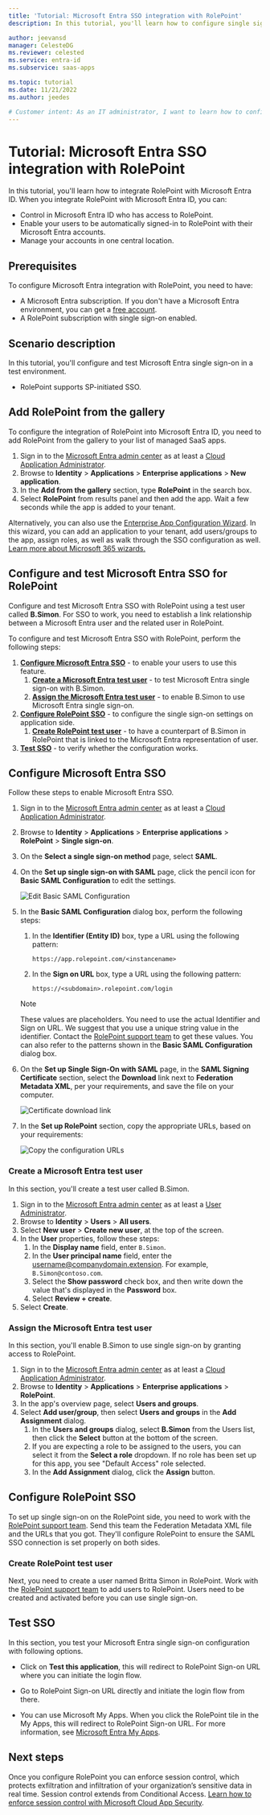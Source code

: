 ```yaml
---
title: 'Tutorial: Microsoft Entra SSO integration with RolePoint'
description: In this tutorial, you'll learn how to configure single sign-on between Microsoft Entra ID and RolePoint.

author: jeevansd
manager: CelesteDG
ms.reviewer: celested
ms.service: entra-id
ms.subservice: saas-apps

ms.topic: tutorial
ms.date: 11/21/2022
ms.author: jeedes

# Customer intent: As an IT administrator, I want to learn how to configure single sign-on between Microsoft Entra ID and RolePoint so that I can control who has access to RolePoint, enable automatic sign-in with Microsoft Entra accounts, and manage my accounts in one central location.
---
```

# Tutorial: Microsoft Entra SSO integration with RolePoint

In this tutorial, you'll learn how to integrate RolePoint with Microsoft Entra ID. When you integrate RolePoint with Microsoft Entra ID, you can:

* Control in Microsoft Entra ID who has access to RolePoint.
* Enable your users to be automatically signed-in to RolePoint with their Microsoft Entra accounts.
* Manage your accounts in one central location.

## Prerequisites

To configure Microsoft Entra integration with RolePoint, you need to have:

* A Microsoft Entra subscription. If you don't have a Microsoft Entra environment, you can get a [free account](https://azure.microsoft.com/free/).
* A RolePoint subscription with single sign-on enabled.

## Scenario description

In this tutorial, you'll configure and test Microsoft Entra single sign-on in a test environment.

* RolePoint supports SP-initiated SSO.

## Add RolePoint from the gallery

To configure the integration of RolePoint into Microsoft Entra ID, you need to add RolePoint from the gallery to your list of managed SaaS apps.

1. Sign in to the [Microsoft Entra admin center](https://entra.microsoft.com) as at least a [Cloud Application Administrator](~/identity/role-based-access-control/permissions-reference.md#cloud-application-administrator).
1. Browse to **Identity** > **Applications** > **Enterprise applications** > **New application**.
1. In the **Add from the gallery** section, type **RolePoint** in the search box.
1. Select **RolePoint** from results panel and then add the app. Wait a few seconds while the app is added to your tenant.

 Alternatively, you can also use the [Enterprise App Configuration Wizard](https://portal.office.com/AdminPortal/home?Q=Docs#/azureadappintegration). In this wizard, you can add an application to your tenant, add users/groups to the app, assign roles, as well as walk through the SSO configuration as well. [Learn more about Microsoft 365 wizards.](/microsoft-365/admin/misc/azure-ad-setup-guides)

<a name='configure-and-test-azure-ad-sso-for-rolepoint'></a>

## Configure and test Microsoft Entra SSO for RolePoint

Configure and test Microsoft Entra SSO with RolePoint using a test user called **B.Simon**. For SSO to work, you need to establish a link relationship between a Microsoft Entra user and the related user in RolePoint.

To configure and test Microsoft Entra SSO with RolePoint, perform the following steps:

1. **[Configure Microsoft Entra SSO](#configure-azure-ad-sso)** - to enable your users to use this feature.
    1. **[Create a Microsoft Entra test user](#create-an-azure-ad-test-user)** - to test Microsoft Entra single sign-on with B.Simon.
    1. **[Assign the Microsoft Entra test user](#assign-the-azure-ad-test-user)** - to enable B.Simon to use Microsoft Entra single sign-on.
1. **[Configure RolePoint SSO](#configure-rolepoint-sso)** - to configure the single sign-on settings on application side.
    1. **[Create RolePoint test user](#create-rolepoint-test-user)** - to have a counterpart of B.Simon in RolePoint that is linked to the Microsoft Entra representation of user.
1. **[Test SSO](#test-sso)** - to verify whether the configuration works.

<a name='configure-azure-ad-sso'></a>

## Configure Microsoft Entra SSO

Follow these steps to enable Microsoft Entra SSO.

1. Sign in to the [Microsoft Entra admin center](https://entra.microsoft.com) as at least a [Cloud Application Administrator](~/identity/role-based-access-control/permissions-reference.md#cloud-application-administrator).
1. Browse to **Identity** > **Applications** > **Enterprise applications** > **RolePoint** > **Single sign-on**.
1. On the **Select a single sign-on method** page, select **SAML**.
1. On the **Set up single sign-on with SAML** page, click the pencil icon for **Basic SAML Configuration** to edit the settings.

   ![Edit Basic SAML Configuration](common/edit-urls.png)

4. In the **Basic SAML Configuration** dialog box, perform the following steps:

    1. In the **Identifier (Entity ID)** box, type a URL using the following pattern:

       `https://app.rolepoint.com/<instancename>`

    1. In the **Sign on URL** box, type a URL using the following pattern:

       `https://<subdomain>.rolepoint.com/login`   

	> [!NOTE]
	> These values are placeholders. You need to use the actual Identifier and Sign on URL. We suggest that you use a unique string value in the identifier. Contact the [RolePoint support team](mailto:info@rolepoint.com) to get these values. You can also refer to the patterns shown in the **Basic SAML Configuration** dialog box.

1. On the **Set up Single Sign-On with SAML** page, in the **SAML Signing Certificate** section, select the **Download** link next to **Federation Metadata XML**, per your requirements, and save the file on your computer.

	![Certificate download link](common/metadataxml.png)

6. In the **Set up RolePoint** section, copy the appropriate URLs, based on your requirements:

	![Copy the configuration URLs](common/copy-configuration-urls.png)

<a name='create-an-azure-ad-test-user'></a>

### Create a Microsoft Entra test user

In this section, you'll create a test user called B.Simon.

1. Sign in to the [Microsoft Entra admin center](https://entra.microsoft.com) as at least a [User Administrator](~/identity/role-based-access-control/permissions-reference.md#user-administrator).
1. Browse to **Identity** > **Users** > **All users**.
1. Select **New user** > **Create new user**, at the top of the screen.
1. In the **User** properties, follow these steps:
   1. In the **Display name** field, enter `B.Simon`.  
   1. In the **User principal name** field, enter the username@companydomain.extension. For example, `B.Simon@contoso.com`.
   1. Select the **Show password** check box, and then write down the value that's displayed in the **Password** box.
   1. Select **Review + create**.
1. Select **Create**.

<a name='assign-the-azure-ad-test-user'></a>

### Assign the Microsoft Entra test user

In this section, you'll enable B.Simon to use single sign-on by granting access to RolePoint.

1. Sign in to the [Microsoft Entra admin center](https://entra.microsoft.com) as at least a [Cloud Application Administrator](~/identity/role-based-access-control/permissions-reference.md#cloud-application-administrator).
1. Browse to **Identity** > **Applications** > **Enterprise applications** > **RolePoint**.
1. In the app's overview page, select **Users and groups**.
1. Select **Add user/group**, then select **Users and groups** in the **Add Assignment** dialog.
   1. In the **Users and groups** dialog, select **B.Simon** from the Users list, then click the **Select** button at the bottom of the screen.
   1. If you are expecting a role to be assigned to the users, you can select it from the **Select a role** dropdown. If no role has been set up for this app, you see "Default Access" role selected.
   1. In the **Add Assignment** dialog, click the **Assign** button.

## Configure RolePoint SSO

To set up single sign-on on the RolePoint side, you need to work with the [RolePoint support team](mailto:info@rolepoint.com). Send this team the Federation Metadata XML file and the URLs that you got. They'll configure RolePoint to ensure the SAML SSO connection is set properly on both sides.

### Create RolePoint test user

Next, you need to create a user named Britta Simon in RolePoint. Work with the [RolePoint support team](mailto:info@rolepoint.com) to add users to RolePoint. Users need to be created and activated before you can use single sign-on.

## Test SSO

In this section, you test your Microsoft Entra single sign-on configuration with following options. 

* Click on **Test this application**, this will redirect to RolePoint Sign-on URL where you can initiate the login flow. 

* Go to RolePoint Sign-on URL directly and initiate the login flow from there.

* You can use Microsoft My Apps. When you click the RolePoint tile in the My Apps, this will redirect to RolePoint Sign-on URL. For more information, see [Microsoft Entra My Apps](/azure/active-directory/manage-apps/end-user-experiences#azure-ad-my-apps).

## Next steps

Once you configure RolePoint you can enforce session control, which protects exfiltration and infiltration of your organization’s sensitive data in real time. Session control extends from Conditional Access. [Learn how to enforce session control with Microsoft Cloud App Security](/cloud-app-security/proxy-deployment-aad).
